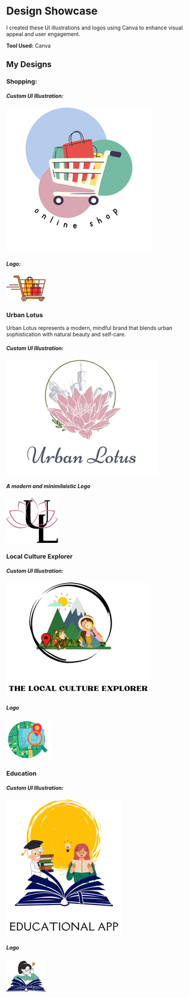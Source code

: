 # Design Showcase


I created these  UI illustrations and logos using Canva to enhance visual appeal and user engagement.


**Tool Used:** Canva


## My Designs


### Shopping:


##### Custom UI Illustration:


![Shopping Website](https://github.com/rizul2613/Rizul_portfolio/blob/main/shopping%20app.png?raw=true)


##### Logo:


![shopping_logo](https://github.com/rizul2613/Rizul_portfolio/blob/main/shoppinglogo.png?raw=true)


### Urban Lotus


Urban Lotus represents a modern, mindful brand that blends urban sophistication with natural beauty and self-care.


##### Custom UI Illustration:


![urban_lotus](https://github.com/rizul2613/Rizul_portfolio/blob/main/Urban%20Lotus.png?raw=true)


##### A modern and minimilaistic Logo


![urban_lotuslogo](https://github.com/rizul2613/Rizul_portfolio/blob/main/urban%20lotus%20logo.png?raw=true)


### Local Culture Explorer 


##### Custom UI Illustration:


![local_explorer_app](https://github.com/rizul2613/Rizul_portfolio/blob/main/Local%20explorer%20app.png?raw=true)


##### Logo


![local_app_logo](https://github.com/rizul2613/Rizul_portfolio/blob/main/locallogo.png?raw=true)


### Education


##### Custom UI Illustration:


![educational_app](https://github.com/rizul2613/Rizul_portfolio/blob/main/educational%20app.png?raw=true)


##### Logo


![edu_logo](https://github.com/rizul2613/Rizul_portfolio/blob/main/edulogo.png?raw=true)
